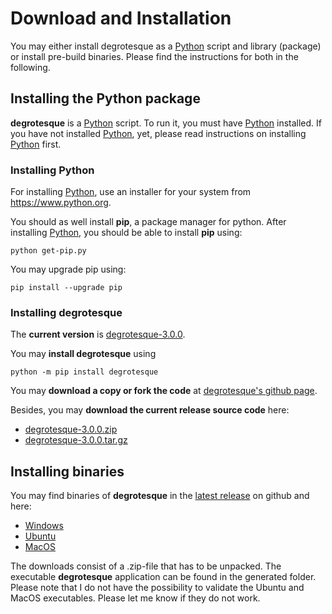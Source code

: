 # Download and Installation

You may either install degrotesque as a [Python](https://www.python.org/) script and library (package) or install pre-build binaries. Please find the instructions for both in the following.

## Installing the Python package

__degrotesque__ is a [Python](https://www.python.org/) script. To run it, you must have [Python](https://www.python.org/) installed. If you have not installed [Python](https://www.python.org/), yet, please read instructions on installing [Python](https://www.python.org/) first.

### Installing Python

For installing [Python](https://www.python.org/), use an installer for your system from <https://www.python.org>.

You should as well install **pip**, a package manager for python. After installing [Python](https://www.python.org/), you should be able to install **pip** using:

```console
python get-pip.py
```

You may upgrade pip using:

```console
pip install --upgrade pip
```


### Installing degrotesque

The __current version__ is [degrotesque-3.0.0](https://github.com/dkrajzew/degrotesque/releases/tag/3.0.0).

You may __install degrotesque__ using

```console
python -m pip install degrotesque
```

You may __download a copy or fork the code__ at [degrotesque&apos;s github page](https://github.com/dkrajzew/degrotesque).

Besides, you may __download the current release source code__ here:

* [degrotesque-3.0.0.zip](https://github.com/dkrajzew/degrotesque/archive/refs/tags/3.0.0.zip)
* [degrotesque-3.0.0.tar.gz](https://github.com/dkrajzew/degrotesque/archive/refs/tags/3.0.0.tar.gz)



## Installing binaries

You may find binaries of __degrotesque__ in the [latest release](https://github.com/dkrajzew/degrotesque/releases) on github and here:

* [Windows](!!!)
* [Ubuntu](!!!)
* [MacOS](!!!)

The downloads consist of a .zip-file that has to be unpacked. The executable __degrotesque__ application can be found in the generated folder. Please note that I do not have the possibility to validate the Ubuntu and MacOS executables. Please let me know if they do not work.
